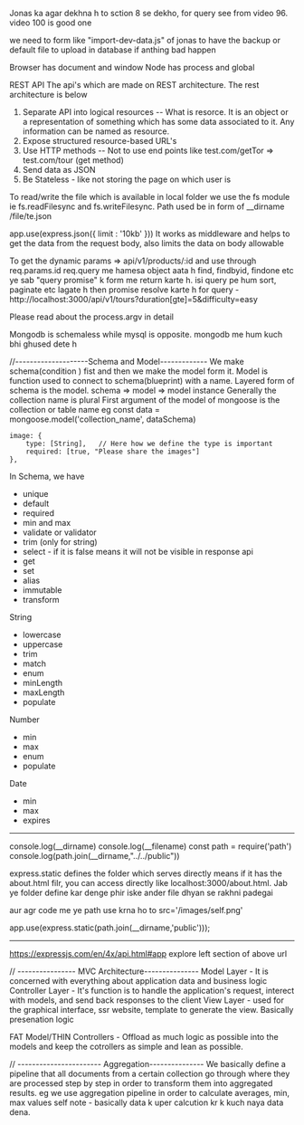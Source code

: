 Jonas ka agar dekhna h to sction 8 se dekho, for query see from video 96. video 100 is good one

we need to form like "import-dev-data.js" of jonas to have the backup or default file to upload in database if anthing bad happen

Browser has document and window
Node has process and global

REST API
The api's which are made on REST architecture. The rest architecture is below
1. Separate API into logical resources
    -- What is resorce. It is an object or a representation of something which has some data associated to it. Any information can be named as resource. 
2. Expose structured resource-based URL's
3. Use HTTP methods
    -- Not to use end points like test.com/getTor => test.com/tour  (get method)
4. Send data as JSON
5. Be Stateless - like not storing the page on which user is

To read/write the file which is available in local folder we use the fs module ie fs.readFilesync and fs.writeFilesync. Path used be in form of __dirname /file/te.json

app.use(express.json({ limit : '10kb' })) It works as middleware and helps to get the data from the request body, also limits the data on body allowable

To get the dynamic params => api/v1/products/:id and use through req.params.id
req.query me hamesa object aata h
find, findbyid, findone etc ye sab "query promise" k form me return karte h. isi query pe hum sort, paginate etc lagate h then promise resolve karte h
for query - http://localhost:3000/api/v1/tours?duration[gte]=5&difficulty=easy

Please read about the process.argv in detail

Mongodb is schemaless while mysql is opposite. mongodb me hum kuch bhi ghused dete h

//--------------------Schema and Model-------------
We make schema(condition ) fist and then we make the model form it. Model is function used to connect to schema(blueprint) with a name. Layered form of schema is the model. schema => model => model instance
Generally the collection name is plural
First argument of the model of mongoose is the collection or table name
eg const data = mongoose.model('collection_name', dataSchema)

    image: {
        type: [String],   // Here how we define the type is important
        required: [true, "Please share the images"]
    },



In Schema, we have 
- unique
- default
- required
- min and max
- validate or validator
- trim (only for string)
- select - if it is false means it will not be visible in response api
- get
- set
- alias
- immutable
- transform

String
- lowercase
- uppercase
- trim
- match
- enum
- minLength
- maxLength
- populate

Number
- min
- max
- enum
- populate

Date
- min
- max
- expires

-----------------------------
console.log(__dirname)
console.log(__filename)
const path = require('path')
console.log(path.join(__dirname,"../../public"))

express.static defines the folder which serves directly means if it has the about.html filr, you can access directly like localhost:3000/about.html.  Jab ye folder define kar denge phir iske ander file dhyan se rakhni padegai

aur agr code me ye path use krna ho to src='/images/self.png'

app.use(express.static(path.join(__dirname,'public')));

-----------------------------
https://expressjs.com/en/4x/api.html#app
explore left section of above url


// ---------------- MVC Architecture---------------
Model Layer - It is concerned with everything about application data and business logic
Controller Layer - It's function is to handle the application's request, interect with models, and send back responses to the client
View Layer - used for the graphical interface, ssr website, template to generate the view. Basically presenation logic

FAT Model/THIN Controllers - Offload as much logic as possible into the models and keep the cotrollers as simple and lean as possible.


// ----------------------- Aggregation---------------
We basically define a pipeline that all documents from a certain collection go through where they are processed step by step in order to transform them into aggregated results.
eg we use aggregation pipeline in order to calculate averages, min, max values 
self note - basically data k uper calcution kr k kuch naya data dena.
